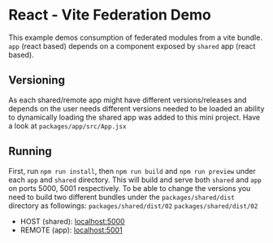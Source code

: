# React - Vite Federation Demo

This example demos consumption of federated modules from a vite bundle. `app` (react based) depends on a component exposed by `shared` app (react based).

## Versioning
As each shared/remote app might have different versions/releases and depends on the user needs different versions needed to be loaded an ability to dynamically loading the shared app was added to this mini project.
Have a look at `packages/app/src/App.jsx`

## Running

First, run `npm run install`, then `npm run build` and `npm run preview` under each `app` and `shared` directory. This will build and serve both `shared` and `app` on ports 5000, 5001 respectively.
To be able to change the versions you need to build two different bundles under the `packages/shared/dist` directory as followings:
`packages/shared/dist/02`
`packages/shared/dist/02`

- HOST (shared): [localhost:5000](http://localhost:5000/)
- REMOTE (app): [localhost:5001](http://localhost:5001/)


